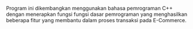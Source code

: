 Program ini dikembangkan menggunakan bahasa pemrograman C++ dengan menerapkan fungsi fungsi dasar pemrograman yang menghasilkan beberapa fitur yang membantu dalam proses transaksi pada E-Commerce.
